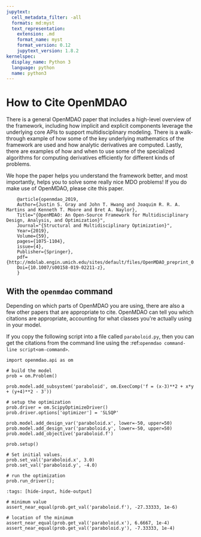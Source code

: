 ```yaml
---
jupytext:
  cell_metadata_filter: -all
  formats: md:myst
  text_representation:
    extension: .md
    format_name: myst
    format_version: 0.12
    jupytext_version: 1.8.2
kernelspec:
  display_name: Python 3
  language: python
  name: python3
---
```


# How to Cite OpenMDAO

There is a general OpenMDAO paper that includes a high-level overview of the framework,
including how implicit and explicit components leverage the underlying core APIs to support multidisciplinary modeling.
There is a walk-through example of how some of the key underlying mathematics of the framework are used and how analytic derivatives are computed.
Lastly, there are  examples of how and when to use some of the specialized algorithms for computing derivatives efficiently for different kinds of problems.

We hope the paper helps you understand the framework better, and most importantly,
helps you to solve some really nice MDO problems! If you do make use of OpenMDAO, please cite this paper.

```
    @article{openmdao_2019,
    Author={Justin S. Gray and John T. Hwang and Joaquim R. R. A. Martins and Kenneth T. Moore and Bret A. Naylor},
    Title="{OpenMDAO: An Open-Source Framework for Multidisciplinary Design, Analysis, and Optimization}",
    Journal="{Structural and Multidisciplinary Optimization}",
    Year={2019},
    Volume={59},
    pages={1075-1104},
    issue={4},
    Publisher={Springer},
    pdf={http://mdolab.engin.umich.edu/sites/default/files/OpenMDAO_preprint_0.pdf},
    Doi={10.1007/s00158-019-02211-z},
    }
```

##  With the `openmdao` command

Depending on which parts of OpenMDAO you are using, there are also a few other papers that are appropriate to cite.
OpenMDAO can tell you which citations are appropriate, accounting for what classes you're actually using in your model.

If you copy the following script into a file called `paraboloid.py`,
then you can get the citations from the command line using the :ref:`openmdao command-line script<om-command>`.

```{code-cell}
import openmdao.api as om

# build the model
prob = om.Problem()

prob.model.add_subsystem('paraboloid', om.ExecComp('f = (x-3)**2 + x*y + (y+4)**2 - 3'))

# setup the optimization
prob.driver = om.ScipyOptimizeDriver()
prob.driver.options['optimizer'] = 'SLSQP'

prob.model.add_design_var('paraboloid.x', lower=-50, upper=50)
prob.model.add_design_var('paraboloid.y', lower=-50, upper=50)
prob.model.add_objective('paraboloid.f')

prob.setup()

# Set initial values.
prob.set_val('paraboloid.x', 3.0)
prob.set_val('paraboloid.y', -4.0)

# run the optimization
prob.run_driver();
```

```{code-cell}
:tags: [hide-input, hide-output]

# minimum value
assert_near_equal(prob.get_val('paraboloid.f'), -27.33333, 1e-6)

# location of the minimum
assert_near_equal(prob.get_val('paraboloid.x'), 6.6667, 1e-4)
assert_near_equal(prob.get_val('paraboloid.y'), -7.33333, 1e-4)
```

```
